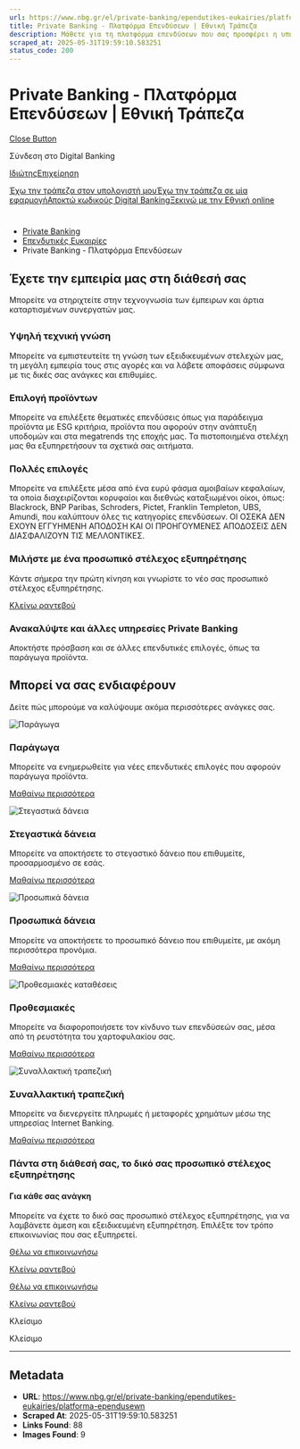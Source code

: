 ```yaml
---
url: https://www.nbg.gr/el/private-banking/ependutikes-eukairies/platforma-ependusewn
title: Private Banking - Πλατφόρμα Επενδύσεων | Εθνική Τράπεζα
description: Μάθετε για τη πλατφόρμα επενδύσεων που σας προσφέρει η υπηρεσία Private Banking. Μπείτε στο site της Εθνικής Τράπεζας για περισσότερα!
scraped_at: 2025-05-31T19:59:10.583251
status_code: 200
---
```


# Private Banking - Πλατφόρμα Επενδύσεων | Εθνική Τράπεζα

[Close Button](#)

Σύνδεση στο Digital Banking

[Ιδιώτης](https://ibank.nbg.gr/web/?loginType=retail)[Επιχείρηση](https://ibank.nbg.gr/web/?loginType=corporate)

[Έχω την τράπεζα στον υπολογιστή μου](/el/idiwtes/kathimerines-sunallages/digital-banking/internet-banking)[Έχω την τράπεζα σε μία εφαρμογή](/el/idiwtes/kathimerines-sunallages/digital-banking/mobile-banking)[Αποκτώ κωδικούς Digital Banking](/el/idiwtes/kathimerines-sunallages/digital-banking/dunatotites-internet-mobile-banking/ekdosi-kwdikwn-digital-banking)[Ξεκινώ με την Εθνική online](/el/idiwtes/kathimerines-sunallages/digital-banking/ksekiniste-me-thn-ethniki-online)

# 

  * [Private Banking](/el/private-banking)
  * [Επενδυτικές Ευκαιρίες](/el/private-banking/ependutikes-eukairies)
  * Private Banking - Πλατφόρμα Επενδύσεων 

## Έχετε την εμπειρία μας στη διάθεσή σας

Μπορείτε να στηριχτείτε στην τεχνογνωσία των έμπειρων και άρτια καταρτισμένων συνεργατών μας.

## 

### Υψηλή τεχνική γνώση

Μπορείτε να εμπιστευτείτε τη γνώση των εξειδικευμένων στελεχών μας, τη μεγάλη εμπειρία τους στις αγορές και να λάβετε αποφάσεις σύμφωνα με τις δικές σας ανάγκες και επιθυμίες.

### Επιλογή προϊόντων

Μπορείτε να επιλέξετε θεματικές επενδύσεις όπως για παράδειγμα προϊόντα με ESG κριτήρια, προϊόντα που αφορούν στην ανάπτυξη υποδομών και στα megatrends της εποχής μας. Τα πιστοποιημένα στελέχη μας θα εξυπηρετήσουν τα σχετικά σας αιτήματα.

### Πολλές επιλογές

Μπορείτε να επιλέξετε μέσα από ένα ευρύ φάσμα αμοιβαίων κεφαλαίων, τα οποία διαχειρίζονται κορυφαίοι και διεθνώς καταξιωμένοι οίκοι, όπως: Blackrock, BNP Paribas, Schroders, Pictet, Franklin Templeton, UBS, Amundi, που καλύπτουν όλες τις κατηγορίες επενδύσεων. ΟΙ ΟΣΕΚΑ ΔΕΝ ΕΧΟΥΝ ΕΓΓΥΗΜΕΝΗ ΑΠΟΔΟΣΗ ΚΑΙ ΟΙ ΠΡΟΗΓΟΥΜΕΝΕΣ ΑΠΟΔΟΣΕΙΣ ΔΕΝ ΔΙΑΣΦΑΛΙΖΟΥΝ ΤΙΣ ΜΕΛΛΟΝΤΙΚΕΣ.

### Μιλήστε με ένα προσωπικό στέλεχος εξυπηρέτησης

Κάντε σήμερα την πρώτη κίνηση και γνωρίστε το νέο σας προσωπικό στέλεχος εξυπηρέτησης.

[ Κλείνω ραντεβού](/el/private-banking/proswpiko-stelegxos-eksuphrethshs)

### Ανακαλύψτε και άλλες υπηρεσίες Private Banking

Αποκτήστε πρόσβαση και σε άλλες επενδυτικές επιλογές, όπως τα παράγωγα προϊόντα.

[ ](#)

## Μπορεί να σας ενδιαφέρουν

Δείτε πώς μπορούμε να καλύψουμε ακόμα περισσότερες ανάγκες σας.

![Παράγωγα](https://www.nbg.gr/-/jssmedia/Images/private-banking/ependutikes-eukairies/paragwga/EpendytikesEpilogesParagogaEidikouTypouProiontaCard800x480.jpg?rev=3a260a4e818b4620a63eb4362cf8eb5f)

### Παράγωγα

Μπορείτε να ενημερωθείτε για νέες επενδυτικές επιλογές που αφορούν παράγωγα προϊόντα.

[Μαθαίνω περισσότερα](/el/private-banking/ependutikes-eukairies/paragwga "Μαθαίνω περισσότερα")

![Στεγαστικά δάνεια](https://www.nbg.gr/-/jssmedia/Images/private-banking/trapezikes-luseis/stegastika-daneia/GettyImages-1146103884-PrivateBanking-TrapezikesLyseis-StegastikaDaneia-Card-800x480.jpg?rev=1f70b122ab844e72b6b8ce495279c2b3)

### Στεγαστικά δάνεια

Μπορείτε να αποκτήσετε το στεγαστικό δάνειο που επιθυμείτε, προσαρμοσμένο σε εσάς.

[Μαθαίνω περισσότερα](/el/private-banking/trapezikes-luseis/stegastika-daneia "Μαθαίνω περισσότερα")

![Προσωπικά δάνεια](https://www.nbg.gr/-/jssmedia/Images/private-banking/trapezikes-luseis/proswpika-daneia/pg600-iStock-1135762606--Trapezikes_lyseis-proswpika-daneiaCard-800x480.png?rev=29aca381500c4883b19de4575fe1a616)

### Προσωπικά δάνεια

Μπορείτε να αποκτήσετε το προσωπικό δάνειο που επιθυμείτε, με ακόμη περισσότερα προνόμια.

[Μαθαίνω περισσότερα](/el/private-banking/trapezikes-luseis/proswpika-daneia "Μαθαίνω περισσότερα")

![Προθεσμιακές καταθέσεις](https://www.nbg.gr/-/jssmedia/Images/private-banking/trapezikes-luseis/prothesmiakes-katatheseis/pg598-iStock-1182823932-Trapezikes_lyseisprothesmiakes-katatheseisCard-800x480.jpg?rev=-1)

### Προθεσμιακές

Μπορείτε να διαφοροποιήσετε τον κίνδυνο των επενδύσεών σας, μέσα από τη ρευστότητα του χαρτοφυλακίου σας.

[Μαθαίνω περισσότερα](/el/private-banking/trapezikes-luseis/prothesmiakes-katatheseis "Μαθαίνω περισσότερα")

![Συναλλακτική τραπεζική](https://www.nbg.gr/-/jssmedia/Images/private-banking/trapezikes-luseis/plirwmes-metafora-xrimatwn-mesw-internet-banking/GettyImages-485402277-PrivateBanking-TrapezikesLyseis-SynallaktikiTrapeziki-Card-800x480.jpg?rev=-1)

### Συναλλακτική τραπεζική

Μπορείτε να διενεργείτε πληρωμές ή μεταφορές χρημάτων μέσω της υπηρεσίας Internet Banking.

[Μαθαίνω περισσότερα](/el/private-banking/trapezikes-luseis/plirwmes-metafora-xrimatwn-mesw-internet-banking "Μαθαίνω περισσότερα")

### Πάντα στη διάθεσή σας, το δικό σας προσωπικό στέλεχος εξυπηρέτησης

#### Για κάθε σας ανάγκη

Μπορείτε να έχετε το δικό σας προσωπικό στέλεχος εξυπηρέτησης, για να λαμβάνετε άμεση και εξειδικευμένη εξυπηρέτηση. Επιλέξτε τον τρόπο επικοινωνίας που σας εξυπηρετεί.  

[Θέλω να επικοινωνήσω](/el/footer/epikoinwnia)

[ Κλείνω ραντεβού ](#)

[Θέλω να επικοινωνήσω](/el/footer/epikoinwnia)

[ Κλείνω ραντεβού ](#)

Κλείσιμο

Κλείσιμο

---

## Metadata

- **URL**: https://www.nbg.gr/el/private-banking/ependutikes-eukairies/platforma-ependusewn
- **Scraped At**: 2025-05-31T19:59:10.583251
- **Links Found**: 88
- **Images Found**: 9
